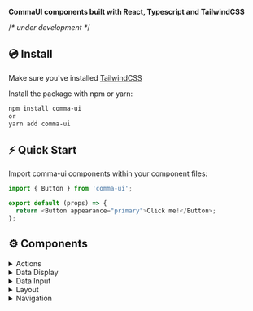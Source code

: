 **CommaUI components built with React, Typescript and TailwindCSS**

/_* under development *_/

## 💿 Install

Make sure you've installed <a href="https://tailwindcss.com/docs/installation">TailwindCSS</a>

Install the package with npm or yarn:

```bash
npm install comma-ui
or
yarn add comma-ui
```

## ⚡ Quick Start

Import comma-ui components within your component files:

```js
import { Button } from 'comma-ui';

export default (props) => {
  return <Button appearance="primary">Click me!</Button>;
};
```

## ⚙️ Components

<details>
<summary>Actions</summary>
  
- [X] <a href="#">Button</a>
- [ ] <a href="#">Modal</a>
</details>

<details>
<summary>Data Display</summary>
  
- [X] <a href="#">Alert</a>
- [X] <a href="#">Spinner</a>
- [X] <a href="#">Tooltip</a>
</details>

<details>
<summary>Data Input</summary>

- [ ] <a href="#">Checkbox</a>
- [ ] <a href="#">Input</a>
- [ ] <a href="#">Radio</a>
- [ ] <a href="#">Range</a>
- [ ] <a href="#">Select</a>
- [ ] <a href="#">MultiSelect</a>
- [ ] <a href="#">Toggle</a>
</details>

<details>
<summary>Layout</summary>

- [ ] <a href="#">Toast</a>
</details>

<details>
<summary>Navigation</summary>

- [x] <a href="#">Anchor</a>
- [ ] <a href="#">Stepper</a>
- [ ] <a href="#">Tabs</a>
</details>
